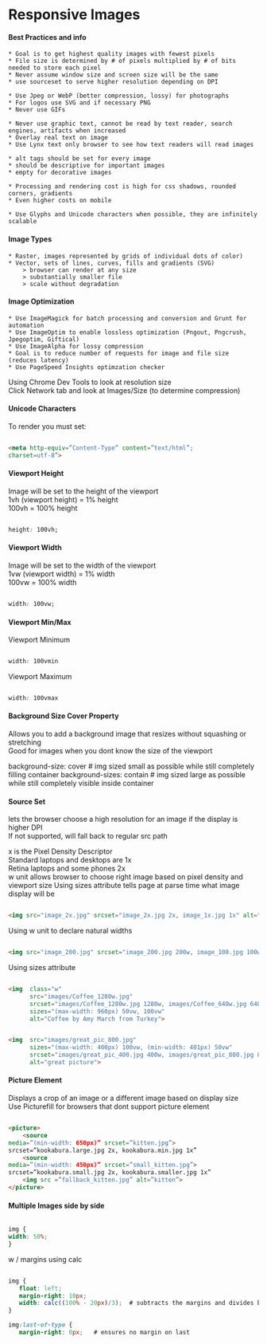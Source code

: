 Responsive Images
=================


#### Best Practices and info

	* Goal is to get highest quality images with fewest pixels
	* File size is determined by # of pixels multiplied by # of bits needed to store each pixel
	* Never assume window size and screen size will be the same
	* use sourceset to serve higher resolution depending on DPI
	
	* Use Jpeg or WebP (better compression, lossy) for photographs
	* For logos use SVG and if necessary PNG
	* Never use GIFs

	* Never use graphic text, cannot be read by text reader, search engines, artifacts when increased
	* Overlay real text on image
	* Use Lynx text only browser to see how text readers will read images

	* alt tags should be set for every image
	* should be descriptive for important images
	* empty for decorative images

	* Processing and rendering cost is high for css shadows, rounded corners, gradients
	* Even higher costs on mobile

	* Use Glyphs and Unicode characters when possible, they are infinitely scalable


#### Image Types

	* Raster, images represented by grids of individual dots of color)
	* Vector, sets of lines, curves, fills and gradients (SVG)
		> browser can render at any size
		> substantially smaller file
		> scale without degradation


#### Image Optimization

	* Use ImageMagick for batch processing and conversion and Grunt for automation
	* Use ImageOptim to enable lossless optimization (Pngout, Pngcrush, Jpegoptim, Giftical)
	* Use ImageAlpha for lossy compression
	* Goal is to reduce number of requests for image and file size (reduces latency)
	* Use PageSpeed Insights optimzation checker

Using Chrome Dev Tools to look at resolution size<br>
Click Network tab and look at Images/Size (to determine compression)



#### Unicode Characters

To render you must set: 

``` html

<meta http-equiv=”Content-Type” content=”text/html”;
charset=utf-8”>

```

#### Viewport Height

Image will be set to the height of the viewport<br>
1vh (viewport height) = 1% height<br>
100vh = 100% height<br>


``` css

height: 100vh;

```

#### Viewport Width

Image will be set to the width of the viewport<br>
1vw (viewport width) = 1% width<br>
100vw = 100% width


``` css

width: 100vw;

```


#### Viewport Min/Max

Viewport Minimum

``` css

width: 100vmin

```

Viewport Maximum

``` css

width: 100vmax

```


#### Background Size Cover Property

Allows you to add a background image that resizes without squashing or stretching<br>
Good for images when you dont know the size of the viewport

background-size: cover      # img sized small as possible while still completely filling container
background-sizes: contain   # img sized large as possible while still completely visible inside container


#### Source Set

lets the browser choose a high resolution for an image if the display is higher DPI<br>
If not supported, will fall back to regular src path

x is the Pixel Density Descriptor<br>
Standard laptops and desktops are 1x<br>
Retina laptops and some phones 2x<br>
w unit allows browser to choose right image based on pixel density and viewport size
Using sizes attribute tells page at parse time what image display will be

``` html

<img src="image_2x.jpg" srcset="image_2x.jpg 2x, image_1x.jpg 1x" alt="an image">

```

Using w unit to declare natural widths

``` html

<img src="image_200.jpg" srcset="image_200.jpg 200w, image_100.jpg 100w" alt="a cool image">

```

Using sizes attribute

``` html

<img  class="w"
      src="images/Coffee_1280w.jpg"
      srcset="images/Coffee_1280w.jpg 1280w, images/Coffee_640w.jpg 640w"
      sizes="(max-width: 960px) 50vw, 100vw"
      alt="Coffee by Amy March from Turkey">

```

``` html

<img  src="images/great_pic_800.jpg"
      sizes="(max-width: 400px) 100vw, (min-width: 401px) 50vw"
      srcset="images/great_pic_400.jpg 400w, images/great_pic_800.jpg 800w"
      alt="great picture">

```

#### Picture Element

Displays a crop of an image or a different image based on display size<br>
Use Picturefill for browsers that dont support picture element


``` html

<picture>
	<source 
media=”(min-width: 650px)” srcset=”kitten.jpg”>
srcset=”kookabura.large.jpg 2x, kookabura.min.jpg 1x”
	<source 
media=”(min-width: 450px)” srcset=”small_kitten.jpg”>
srcset=”kookabura.small.jpg 2x, kookabura.smaller.jpg 1x”
	<img src =”fallback_kitten.jpg” alt=”kitten”>
</picture>

```


#### Multiple Images side by side

``` css

img {
width: 50%;
}

```

w / margins using calc

``` css

img {
   float: left;
   margin-right: 10px;
   width: calc((100% - 20px)/3);  # subtracts the margins and divides by 3
}

img:last-of-type {
   margin-right: 0px;   # ensures no margin on last

```








